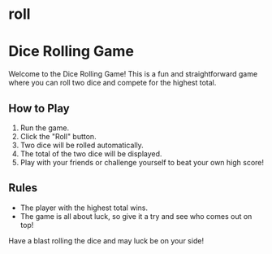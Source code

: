 # roll
# Dice Rolling Game

Welcome to the Dice Rolling Game! 
This is a fun and straightforward game 
where you can roll two dice and compete for the highest total.

## How to Play
1. Run the game.
2. Click the "Roll" button.
3. Two dice will be rolled automatically.
4. The total of the two dice will be displayed.
5. Play with your friends or challenge yourself to beat your own high score!

## Rules
- The player with the highest total wins.
- The game is all about luck, so give it a try and see who comes out on top!

Have a blast rolling the dice and may luck be on your side!
